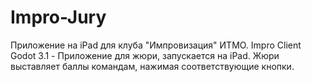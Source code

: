 # Impro-Jury
Приложение на iPad для клуба "Импровизация" ИТМО.
Impro Client Godot 3.1 - Приложение для жюри, запускается на iPad. Жюри выставляет баллы командам, нажимая соответствующие кнопки.

